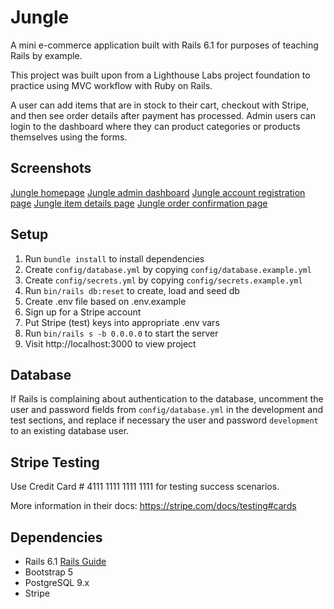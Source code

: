 # Jungle

A mini e-commerce application built with Rails 6.1 for purposes of teaching Rails by example.

This project was built upon from a Lighthouse Labs project foundation to practice using MVC workflow with Ruby on Rails.

A user can add items that are in stock to their cart, checkout with Stripe, and then see order details after payment has processed. Admin users can login to the dashboard where they can product categories or products themselves using the forms.

## Screenshots

[Jungle homepage](docs/jungle-homepage.png)
[Jungle admin dashboard](docs/jungle-admin-dashboard.png)
[Jungle account registration page](docs/jungle-account-registration.png)
[Jungle item details page](docs/jungle-item-details.png)
[Jungle order confirmation page](docs/jungle-order-confirmation.png)

## Setup

1. Run `bundle install` to install dependencies
2. Create `config/database.yml` by copying `config/database.example.yml`
3. Create `config/secrets.yml` by copying `config/secrets.example.yml`
4. Run `bin/rails db:reset` to create, load and seed db
5. Create .env file based on .env.example
6. Sign up for a Stripe account
7. Put Stripe (test) keys into appropriate .env vars
8. Run `bin/rails s -b 0.0.0.0` to start the server
9. Visit http://localhost:3000 to view project

## Database

If Rails is complaining about authentication to the database, uncomment the user and password fields from `config/database.yml` in the development and test sections, and replace if necessary the user and password `development` to an existing database user.

## Stripe Testing

Use Credit Card # 4111 1111 1111 1111 for testing success scenarios.

More information in their docs: <https://stripe.com/docs/testing#cards>

## Dependencies

- Rails 6.1 [Rails Guide](http://guides.rubyonrails.org/v6.1/)
- Bootstrap 5
- PostgreSQL 9.x
- Stripe
